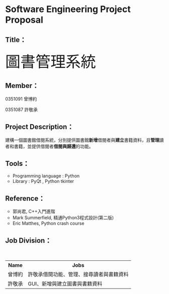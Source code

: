 # Software Engineering Project Proposal

<h2>Title：</h2>
<p><font size = "12">圖書管理系統</font></p>

<h2>Member：</h2>
<p>0351091 曾博約</p>
<p>0351087 許敬承</p>

<h2>Project Description：</h2>
<p>建構一個圖書館借閱系統，分別提供圖書館<b>新增</b>借閱者與<b>建立</b>書籍資料，且<b>管理</b>讀者和書籍，並提供借閱者<b>借閱與歸還</b>的功能。</p>


<h2>Tools：</h2>
<ul style="list-style-type:circle"> 
  <li>Programming language : Python</li>
  <li>Library : PyQt , Python tkinter</li>
</ul>

<h2>Reference：</h2>
<ul style="list-style-type:circle"> 
  <li>郭尚君, C++入門進階</li>
  <li>Mark Summerfield, 精通Python3程式設計(第二版)</li>
  <li>Eric Matthes, Python crash course</li>
</ul>

<h2>Job Division：</h2>
<table style="width:100%">
  <tr>
    <th>Name</th>
    <th>Jobs</th> 
  </tr>
  <tr>
    <td>曾博約</td>
    <td>許敬承借閱功能、管理、搜尋讀者與書籍資料</td>
  </tr>
  <tr>
    <td>許敬承</td>
    <td>GUI、新增與建立圖書與書籍資料</td>   
  </tr>
</table>

